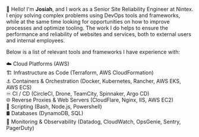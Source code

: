 👋 Hello! I'm **Josiah**, and I work as a Senior Site Reliability Engineer at Nintex. I enjoy solving complex problems using DevOps tools and frameworks, while at the same time looking for opportunities on how to improve processes and optimize tooling. The work I do helps to ensure the performance and reliability of websites and services, both to external users and internal employees.

Below is a list of relevant tools and frameworks I have experience with:

☁️ Cloud Platforms (AWS)\
🏗️ Infrastructure as Code (Terraform, AWS CloudFormation)\
⚓ Containers & Orchestration (Docker, Kubernetes, Rancher, AWS EKS, AWS ECS)\
♾️ CI / CD (CircleCI, Drone, TeamCity, Spinnaker, Argo CD)\
🌐 Reverse Proxies & Web Servers (CloudFlare, Nginx, IIS, AWS EC2)\
📜 Scripting (Bash, Node.js, Powershell)\
🛢️ Databases (DynamoDB, SQL)\
🔭 Monitoring & Observability (Datadog, CloudWatch, OpsGenie, Sentry, PagerDuty)
